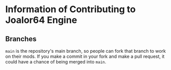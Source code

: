 # Information of Contributing to Joalor64 Engine
## Branches
`main` is the repository's main branch, so people can fork that branch to work on their mods. If you make a commit in your fork and make a pull request, it could have a chance of being merged into `main`.

